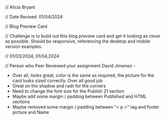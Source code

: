 // Alicia Bryant

 // Date Revised: 01/04/2024

 // Blog Preview Card

 // Challenge is to build out this blog preview card and get it looking as close as possible. Should be responsive, referencing the desktop and mobile version examples.

 // 01/03/2024, 01/04,2024

// Person who Peer Reviewed your assignment
David Jimenez - 
* Over all, looks great, color is the same as required, the picture for the card looks sized correctly.  Over all good job
* Great on the shadow and radii for the corners
* Need to change the font size for the Publish 21 section
* Maybe add some margin / padding between Published and HTML sections
* Maybe removed some margin / padding between "< p >" tag and footer picture and Name
